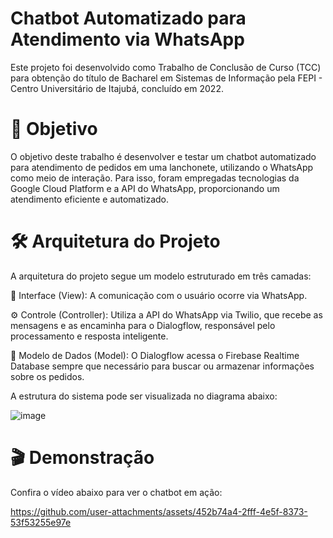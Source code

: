 # Chatbot Automatizado para Atendimento via WhatsApp
Este projeto foi desenvolvido como Trabalho de Conclusão de Curso (TCC) para obtenção do título de Bacharel em Sistemas de Informação pela FEPI - Centro Universitário de Itajubá, concluído em 2022.


# 🎯 Objetivo

O objetivo deste trabalho é desenvolver e testar um chatbot automatizado para atendimento de pedidos em uma lanchonete, utilizando o WhatsApp como meio de interação. Para isso, foram empregadas tecnologias da Google Cloud Platform e a API do WhatsApp, proporcionando um atendimento eficiente e automatizado.


# 🛠️ Arquitetura do Projeto

A arquitetura do projeto segue um modelo estruturado em três camadas:

📱 Interface (View): A comunicação com o usuário ocorre via WhatsApp.

⚙️ Controle (Controller): Utiliza a API do WhatsApp via Twilio, que recebe as mensagens e as encaminha para o Dialogflow, responsável pelo processamento e resposta inteligente.

💾 Modelo de Dados (Model): O Dialogflow acessa o Firebase Realtime Database sempre que necessário para buscar ou armazenar informações sobre os pedidos.

A estrutura do sistema pode ser visualizada no diagrama abaixo:

![image](https://github.com/user-attachments/assets/944ffdd6-0304-41eb-a40b-f135de9dc8dc)


# 🎬 Demonstração
Confira o vídeo abaixo para ver o chatbot em ação:

https://github.com/user-attachments/assets/452b74a4-2fff-4e5f-8373-53f53255e97e

